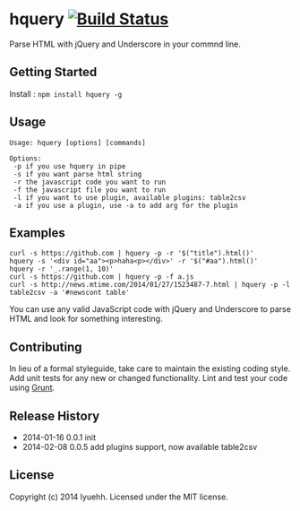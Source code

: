 # hquery [![Build Status](https://secure.travis-ci.org/lyuehh/hquery.png?branch=master)](http://travis-ci.org/lyuehh/hquery)

Parse HTML with jQuery and Underscore in your commnd line.

## Getting Started
Install : `npm install hquery -g`

## Usage

```
Usage: hquery [options] [commands]

Options:
 -p if you use hquery in pipe
 -s if you want parse html string
 -r the javascript code you want to run
 -f the javascript file you want to run
 -l if you want to use plugin, available plugins: table2csv
 -a if you use a plugin, use -a to add arg for the plugin
```

## Examples

```
curl -s https://github.com | hquery -p -r '$("title").html()'
hquery -s '<div id="aa"><p>haha<p></div>' -r '$("#aa").html()'
hquery -r '_.range(1, 10)'
curl -s https://github.com | hquery -p -f a.js
curl -s http://news.mtime.com/2014/01/27/1523487-7.html | hquery -p -l table2csv -a '#newscont table'
```

You can use any valid JavaScript code with jQuery and Underscore to parse HTML and look for something interesting.

## Contributing
In lieu of a formal styleguide, take care to maintain the existing coding style. Add unit tests for any new or changed functionality. Lint and test your code using [Grunt](http://gruntjs.com/).

## Release History

* 2014-01-16 0.0.1 init
* 2014-02-08 0.0.5 add plugins support, now available table2csv

## License
Copyright (c) 2014 lyuehh. Licensed under the MIT license.
